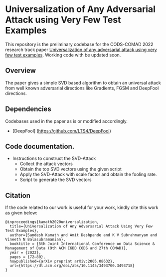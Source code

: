 # Universalization of Any Adversarial Attack using Very Few Test Examples

This repository is the preliminary codebase for the CODS-COMAD 2022 research track paper [Universalization of any adversarial attack using very few test examples](https://dl.acm.org/doi/abs/10.1145/3493700.3493718). Working code with be updated soon.

## Overview
The paper gives a simple SVD based algorithm to obtain an universal attack from well known adversarial directions like Gradients, FGSM and DeepFool directions.


## Dependencies
Codebases used in the paper as is or modified accordingly.

* [DeepFool] (https://github.com/LTS4/DeepFool)


## Code documentation.

* Instructions to construct the SVD-Attack
    * Collect the attack vectors 
    * Obtain the top SVD vectors using the given script
    * Apply the SVD-Attack with scale factor and obtain the fooling rate.
	* Script to generate the SVD vectors 

## Citation

If the code related to our work is useful for your work, kindly cite this work as given below:

```[bibtex]
@inproceedings{kamath2020universalization,
  title={Universalization of Any Adversarial Attack Using Very Few Test Examples}, 
  author={Sandesh Kamath and Amit Deshpande and K V Subrahmanyam and Vineeth N Balasubramanian},
  booktitle = {5th Joint International Conference on Data Science & Management of Data (9th ACM IKDD CODS and 27th COMAD)},
  year = {2022},
  pages = {72–80},
  howpublished={arXiv preprint arXiv:2005.08632},
  url={https://dl.acm.org/doi/abs/10.1145/3493700.3493718}
}

```

